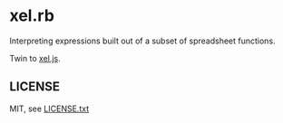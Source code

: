 
# xel.rb

Interpreting expressions built out of a subset of spreadsheet functions.

Twin to [xel.js](https://github.com/jmettraux/xel.js).


## LICENSE

MIT, see [LICENSE.txt](LICENSE.txt)


